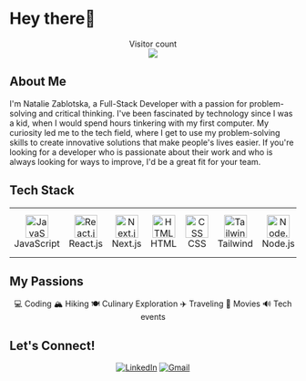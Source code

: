 # Hey there👋

<p align="center"> 
  Visitor count<br>
  <img src="https://profile-counter.glitch.me/nataliiazab/count.svg" />
</p>

## About Me

I'm Natalie Zablotska, a Full-Stack Developer with a passion for problem-solving and critical thinking. I've been fascinated by technology since I was a kid, when I would spend hours tinkering with my first computer. My curiosity led me to the tech field, where I get to use my problem-solving skills to create innovative solutions that make people's lives easier. If you're looking for a developer who is passionate about their work and who is always looking for ways to improve, I'd be a great fit for your team.

## Tech Stack

<table align="center">
  <tr>
    <td align="center">
      <img src="https://img.icons8.com/color/48/000000/javascript.png" alt="JavaScript" title="JavaScript" height="40" /><br />
      JavaScript
    </td>
    <td align="center">
      <img src="https://img.icons8.com/color/48/000000/react-native.png" alt="React.js" title="React.js" height="40" /><br />
      React.js
    </td>
    <td align="center">
      <img src="https://cdn.jsdelivr.net/gh/devicons/devicon/icons/nextjs/nextjs-line.svg" title="Next.js" height="40" /><br />
      Next.js
    </td>
    <td align="center">
      <img src="https://img.icons8.com/color/48/000000/html-5.png" alt="HTML" title="HTML" height="40" /><br />
      HTML
    </td>
    <td align="center">
      <img src="https://img.icons8.com/color/48/000000/css3.png" alt="CSS" title="CSS" height="40" /><br />
      CSS
    </td>
    <td align="center">
      <img src="https://cdn.jsdelivr.net/gh/devicons/devicon/icons/tailwindcss/tailwindcss-plain.svg" alt="Tailwind" title="Tailwind" height="40" /><br />
      Tailwind
    </td>
    <td align="center">
      <img src="https://img.icons8.com/color/48/000000/nodejs.png" alt="Node.js" title="Node.js" height="40" /><br />
      Node.js
    </td>
    <td align="center">
      <img src="https://cdn.jsdelivr.net/gh/devicons/devicon/icons/postgresql/postgresql-original.svg" title="PostgreSQL" height="40" /><br />
      PostgreSQL
    </td>
    <td align="center">
      <img src="https://img.icons8.com/color/48/000000/visual-studio-code-2019.png" alt="Visual Studio Code" title="Visual Studio Code" height="40" /><br />
      VS Code
    </td>
     <td align="center">
      <img src="https://img.icons8.com/color/48/000000/figma.png" alt="Figma" title="Figma" height="40" /><br />
      Figma
    </td>
  </tr>
</table>




## My Passions
<div align="center">
💻 Coding
🏔️ Hiking
🍽️ Culinary Exploration
✈️ Traveling
🎥 Movies
🔊 Tech events
</div>

## Let's Connect!
<div align="center">

[![LinkedIn][linkedin-shield]][linkedin-url]
[![Gmail][gmail-shield]][gmail-url]

[gmail-shield]: https://img.shields.io/badge/-Gmail-red.svg?style=for-the-badge&logo=gmail&logoColor=white
[gmail-url]: mailto:nataliia.zab@gmail.com

[linkedin-shield]: https://img.shields.io/badge/-LinkedIn-green.svg?style=for-the-badge&logo=linkedin&colorB=blue
[linkedin-url]: https://www.linkedin.com/in/nataliia-zablotska/
</div>

